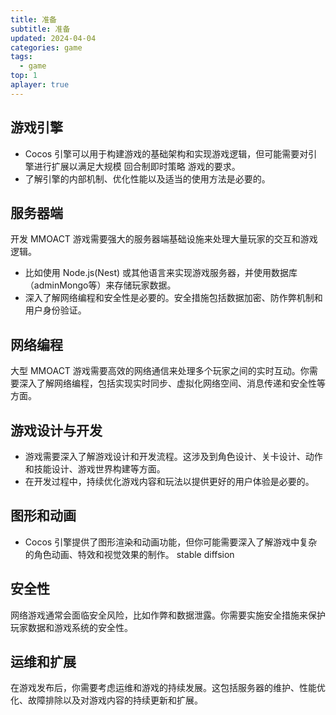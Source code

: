 ```yaml
---
title: 准备
subtitle: 准备
updated: 2024-04-04
categories: game
tags:
  - game
top: 1
aplayer: true
---
```


## 游戏引擎

- Cocos 引擎可以用于构建游戏的基础架构和实现游戏逻辑，但可能需要对引擎进行扩展以满足大规模 回合制即时策略 游戏的要求。
- 了解引擎的内部机制、优化性能以及适当的使用方法是必要的。

## 服务器端

开发 MMOACT 游戏需要强大的服务器端基础设施来处理大量玩家的交互和游戏逻辑。

- 比如使用 Node.js(Nest) 或其他语言来实现游戏服务器，并使用数据库（adminMongo等）来存储玩家数据。
- 深入了解网络编程和安全性是必要的。安全措施包括数据加密、防作弊机制和用户身份验证。

## 网络编程

大型 MMOACT 游戏需要高效的网络通信来处理多个玩家之间的实时互动。你需要深入了解网络编程，包括实现实时同步、虚拟化网络空间、消息传递和安全性等方面。

## 游戏设计与开发

- 游戏需要深入了解游戏设计和开发流程。这涉及到角色设计、关卡设计、动作和技能设计、游戏世界构建等方面。
- 在开发过程中，持续优化游戏内容和玩法以提供更好的用户体验是必要的。

## 图形和动画

- Cocos 引擎提供了图形渲染和动画功能，但你可能需要深入了解游戏中复杂的角色动画、特效和视觉效果的制作。
stable diffsion

## 安全性

网络游戏通常会面临安全风险，比如作弊和数据泄露。你需要实施安全措施来保护玩家数据和游戏系统的安全性。

## 运维和扩展

在游戏发布后，你需要考虑运维和游戏的持续发展。这包括服务器的维护、性能优化、故障排除以及对游戏内容的持续更新和扩展。

